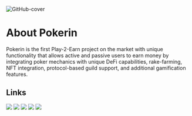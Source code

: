 ![GitHub-cover](https://github.com/densmirnov/beta.pokerin.io/raw/main/images/pokerin_logo.png)

# About Pokerin

Pokerin is the first Play-2-Earn project on the market with unique functionality that allows active and passive users to earn money by integrating poker mechanics with unique DeFi capabilities, rake-farming, NFT integration, protocol-based guild support, and additional gamification features.

## Links

[![](https://img.shields.io/badge/Twitter-1DA1F2?style=for-the-badge&logo=medium&logoColor=white)](https://go.pokerin.io/twitter)
[![](https://img.shields.io/badge/Discord-7289DA?style=for-the-badge&logo=medium&logoColor=white)](https://go.pokerin.io/discord)
[![](https://img.shields.io/badge/LinkedIn-0077B5?style=for-the-badge&logo=medium&logoColor=white)](https://go.pokerin.io/linkedin)
[![](https://img.shields.io/badge/Medium-12100E?style=for-the-badge&logo=medium&logoColor=white)](https://go.pokerin.io/medium)
[![](https://img.shields.io/badge/Telegram-2CA5E0?style=for-the-badge&logo=medium&logoColor=white)](https://go.pokerin.io/telegram)

